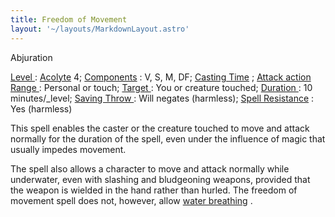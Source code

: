 ```yaml
---
title: Freedom of Movement
layout: '~/layouts/MarkdownLayout.astro'
---
```

Abjuration

[ Level ](/modern.d20.srd/fx/level) : [ Acolyte](/modern.d20.srd/classes/advanced/acolyte) 4; [ Components](/modern.d20.srd/fx/components) : V, S, M, DF; [ Casting Time](/modern.d20.srd/fx/casting.time) ; [ Attack action](/modern.d20.srd/combat/attack.actions) [ Range ](/modern.d20.srd/fx/range) :
Personal or touch; [ Target ](/modern.d20.srd/fx/target) : You or creature
touched; [ Duration ](/modern.d20.srd/fx/duration) : 10 minutes/_level; [Saving Throw ](/modern.d20.srd/basics/saving.throws) : Will negates
(harmless); [ Spell Resistance](/modern.d20.srd/special.abilities/spell.resistance) : Yes (harmless)

This spell enables the caster or the creature touched to move and attack
normally for the duration of the spell, even under the influence of magic that
usually impedes movement.

The spell also allows a character to move and attack normally while
underwater, even with slashing and bludgeoning weapons, provided that the
weapon is wielded in the hand rather than hurled. The freedom of movement
spell does not, however, allow [ water breathing](/modern.d20.srd/fx/water.breathing) .

